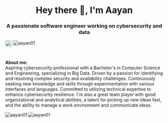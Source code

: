 <h1 align="center">Hey there 👋, I'm Aayan</h1>
<h3 align="center">A passionate software engineer working on cybersecurity and data</h3>

  <img align="left" alt="Aayan's Linkedin Account" width="22px" src="https://raw.githubusercontent.com/peterthehan/peterthehan/master/assets/linkedin.svg" />
</a>
<p align="left"> <img src="https://komarev.com/ghpvc/?username=aayan01&label=Profile%20views&color=0e75b6&style=flat" alt="aayan01" /> </p>
<br />

**About me:** <br>
Aspiring cybersecurity professional with a Bachelor's in Computer Science and Engineering, specializing in Big Data. Driven by a passion for identifying and resolving complex security and availability challenges. Continuously seeking new knowledge and skills through experimentation with various interfaces and languages. Committed to utilizing technical expertise to enhance cybersecurity resilience.
I'm also a great team player with good organizational and analytical abilities, a talent for picking up new ideas fast, and the ability to manage a work environment and communicate ideas.
<br/>
<p><img align="left" src="https://github-readme-stats.vercel.app/api/top-langs?username=aayan01&show_icons=true&theme=dark&locale=en&layout=compact" alt="aayan01" /></p>
<p><img align="left" src="https://github-readme-stats.vercel.app/api?username=aayan01&show_icons=true&theme=dark&locale=en" alt="aayan01" /></p>
